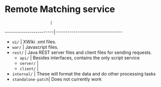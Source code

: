 Remote Matching service
=======================
                        |
------------------------|---------------------------------
- ```ui/```	            | XWiki .xml files.
- ```war/```	        | Javascript files.
- ```rest/```	        | Java REST server files and client files for sending requests.
    - ```api/```        | Besides interfaces, contains the only script service
    - ```server/```     |
    - ```client/```     |
- ```internal/```       | These will format the data and do other processing tasks
- ```standalone-patch```| Does not currently work
